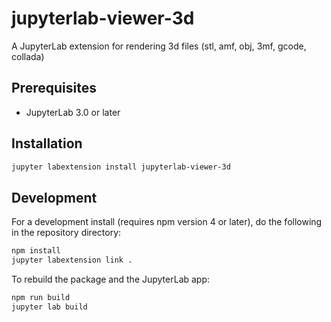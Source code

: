 # jupyterlab-viewer-3d

A JupyterLab extension for rendering 3d files (stl, amf, obj, 3mf, gcode, collada)

## Prerequisites

* JupyterLab 3.0 or later

## Installation

```bash
jupyter labextension install jupyterlab-viewer-3d
```

## Development

For a development install (requires npm version 4 or later), do the following in the repository directory:

```bash
npm install
jupyter labextension link .
```

To rebuild the package and the JupyterLab app:

```bash
npm run build
jupyter lab build
```

